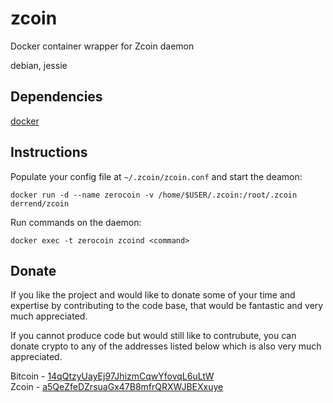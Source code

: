 # zcoin
Docker container wrapper for Zcoin daemon

debian, jessie

## Dependencies
[docker](https://docs.docker.com/engine/installation/ "docker engine")

## Instructions
Populate your config file at `~/.zcoin/zcoin.conf` and start the deamon:

    docker run -d --name zerocoin -v /home/$USER/.zcoin:/root/.zcoin derrend/zcoin

Run commands on the daemon:

    docker exec -t zerocoin zcoind <command>

## Donate
If you like the project and would like to donate some of your time and expertise by contributing to the code base, that would be fantastic and very much appreciated.

If you cannot produce code but would still like to contrubute, you can donate crypto to any of the addresses listed below which is also very much appreciated.

Bitcoin - [14qQtzyUayEj97JhizmCqwYfovqL6uLtW](https://blockchain.info/address/14qQtzyUayEj97JhizmCqwYfovqL6uLtWj "view address")  
Zcoin - [a5QeZfeDZrsuaGx47B8mfrQRXWJBEXxuye](https://zcoin.rocks/address/a5QeZfeDZrsuaGx47B8mfrQRXWJBEXxuye "view address")
